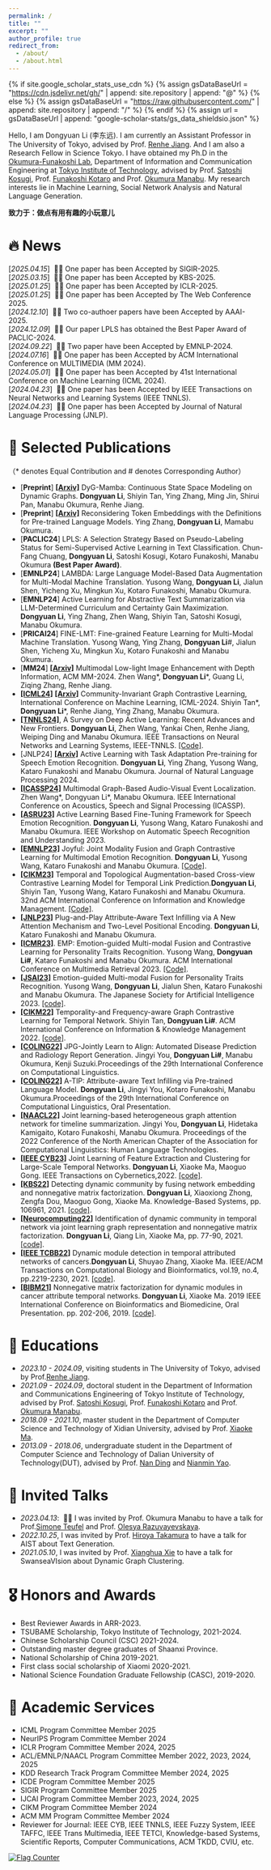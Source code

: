 ```yaml
---
permalink: /
title: ""
excerpt: ""
author_profile: true
redirect_from: 
  - /about/
  - /about.html
---
```


{% if site.google_scholar_stats_use_cdn %}
{% assign gsDataBaseUrl = "https://cdn.jsdelivr.net/gh/" | append: site.repository | append: "@" %}
{% else %}
{% assign gsDataBaseUrl = "https://raw.githubusercontent.com/" | append: site.repository | append: "/" %}
{% endif %}
{% assign url = gsDataBaseUrl | append: "google-scholar-stats/gs_data_shieldsio.json" %}

<span class='anchor' id='about-me'></span>


Hello, I am Dongyuan Li (李东远). I am currently an Assistant Professor in The University of Tokyo, advised by Prof. [Renhe Jiang](https://www.renhejiang.com/).
And I am also a Research Fellow in Science Tokyo. I have obtained my Ph.D in the [Okumura-Funakoshi Lab](https://lr-www.pi.titech.ac.jp/wp/), Department of Information and Communication Engineering at [Tokyo Institute of Technology](https://www.first.iir.titech.ac.jp/), advised by Prof. [Satoshi Kosugi](https://satoshi-kosugi.github.io/index.html), Prof. [Funakoshi Kotaro](http://lr-www.pi.titech.ac.jp/~funakoshi/public/en/) and Prof. [Okumura Manabu](http://www.lr.pi.titech.ac.jp/~oku/index-j.html). My research interests lie in Machine Learning, Social Network Analysis and Natural Language Generation. 

**致力于：做点有用有趣的小玩意儿**



# 🔥 News
[*2025.04.15*] &nbsp;🎉🎉 One paper has been Accepted by SIGIR-2025.\
[*2025.03.15*] &nbsp;🎉🎉 One paper has been Accepted by KBS-2025.\
[*2025.01.25*] &nbsp;🎉🎉 One paper has been Accepted by ICLR-2025.\
[*2025.01.25*] &nbsp;🎉🎉 One paper has been Accepted by The Web Conference 2025.\
[*2024.12.10*] &nbsp;🎉🎉 Two co-authoer papers have been Accepted by AAAI-2025.\
[*2024.12.09*] &nbsp;🎉🎉 Our paper LPLS has obtained the Best Paper Award of PACLIC-2024.\
[*2024.09.22*] &nbsp;🎉🎉 Two paper have been Accepted by EMNLP-2024.\
[*2024.07.16*] &nbsp;🎉🎉 One paper has been Accepted by ACM International Conference on MULTIMEDIA (MM 2024).\
[*2024.05.01*] &nbsp;🎉🎉 One paper has been Accepted by 41st International Conference on Machine Learning (ICML 2024).\
[*2024.04.23*] &nbsp;🎉🎉 One paper has been Accepted by IEEE Transactions on Neural Networks and Learning Systems (IEEE TNNLS).\
[*2024.04.23*] &nbsp;🎉🎉 One paper has been Accepted by Journal of Natural Language Processing (JNLP).
  
# 📝 Selected Publications
 （* denotes Equal Contribution and # denotes Corresponding Author）
- [**Preprint**] [**\[Arxiv\]**](https://arxiv.org/pdf/2408.06966) DyG-Mamba: Continuous State Space Modeling on Dynamic Graphs. **Dongyuan Li**, Shiyin Tan, Ying Zhang, Ming Jin, Shirui Pan, Manabu Okumura, Renhe Jiang.
- [**Preprint**] [**\[Arxiv\]**](https://arxiv.org/abs/2408.01308) Reconsidering Token Embeddings with the Definitions for Pre-trained Language Models. Ying Zhang, **Dongyuan Li**, Mamabu Okumura.
- [**PACLIC24**] LPLS: A Selection Strategy Based on Pseudo-Labeling Status for Semi-Supervised Active Learning in Text Classification. Chun-Fang Chuang, **Dongyuan Li**, Satoshi Kosugi, Kotaro Funakoshi, Manabu Okumura **(Best Paper Award)**.
- [**EMNLP24**] LAMBDA: Large Language Model-Based Data Augmentation for Multi-Modal Machine Translation. Yusong Wang, **Dongyuan Li**, Jialun Shen, Yicheng Xu, Mingkun Xu, Kotaro Funakoshi, Manabu Okumura.
- [**EMNLP24**] Active Learning for Abstractive Text Summarization via LLM-Determined Curriculum and Certainty Gain Maximization. **Dongyuan Li**, Ying Zhang, Zhen Wang, Shiyin Tan, Satoshi Kosugi, Manabu Okumura.
- [**PRICAI24**] FINE-LMT: Fine-grained Feature Learning for Multi-Modal Machine Translation. Yusong Wang, Ying Zhang, **Dongyuan Li**\#, Jialun Shen, Yicheng Xu, Mingkun Xu, Kotaro Funakoshi and Manabu Okumura.
- [**MM24**] [**\[Arxiv\]**](https://openreview.net/forum?id=Tsz6Kra6fX) Multimodal Low-light Image Enhancement with Depth Information, ACM MM-2024. Zhen Wang\*, **Dongyuan Li**\*, Guang Li, Ziqing Zhang, Renhe Jiang. 
- [**\[ICML24\]**](https://openreview.net/forum?id=dskLpg8WFb) [**\[Arxiv\]**](https://arxiv.org/abs/2405.01350) Community-Invariant Graph Contrastive Learning, International Conference on Machine Learning, ICML-2024. Shiyin Tan\*, **Dongyuan Li**\*, Renhe Jiang, Ying Zhang, Manabu Okumura. 
- [**\[TNNLS24\]**](https://arxiv.org/pdf/2405.00334),  A Survey on Deep Active Learning: Recent Advances and New Frontiers.   **Dongyuan Li**, Zhen Wang, Yankai Chen, Renhe Jiang, Weiping Ding and Manabu Okumura. IEEE Transactions on Neural Networks and Learning Systems, IEEE-TNNLS. [\[Code\]](https://github.com/Clearloveyuan/awesome-active-learning-New).
- [JNLP24] [**\[Arxiv\]**](https://scholar.google.com/citations?view_op=view_citation&hl=zh-CN&user=Pgo9ZZ0AAAAJ&sortby=pubdate&citation_for_view=Pgo9ZZ0AAAAJ:4TOpqqG69KYC) Active Learning with Task Adaptation Pre-training for Speech Emotion Recognition.   **Dongyuan Li**, Ying Zhang, Yusong Wang, Kataro Funakoshi and Manabu Okumura. Journal of Natural Language Processing 2024.
- [**\[ICASSP24\]**](https://ieeexplore.ieee.org/abstract/document/10448223)  Multimodal Graph-Based Audio-Visual Event Localization. Zhen Wang\*, Dongyuan Li\*, Manabu Okumura. IEEE International Conference on Acoustics, Speech and Signal Processing (ICASSP).
- [**\[ASRU23\]**](https://arxiv.org/pdf/2310.00283.pdf)  Active Learning Based Fine-Tuning Framework for Speech Emotion Recognition. **Dongyuan Li**, Yusong Wang, Kataro Funakoshi and Manabu Okumura. IEEE Workshop on Automatic Speech Recognition and Understanding 2023.
- [**\[EMNLP23\]**](https://aclanthology.org/2023.emnlp-main.996/) Joyful: Joint Modality Fusion and Graph Contrastive Learning for Multimodal Emotion Recognition. **Dongyuan Li**, Yusong Wang, Kataro Funakoshi and Manabu Okumura. [\[Code\]](https://github.com/wykstc/MERC-main).
- [**\[CIKM23\]**](https://dl.acm.org/doi/10.1145/3583780.3615231) Temporal and Topological Augmentation-based Cross-view Contrastive Learning Model for Temporal Link Prediction.**Dongyuan Li**, Shiyin Tan, Yusong Wang, Kataro Funakoshi and Manabu Okumura. 32nd ACM International Conference on Information and Knowledge Management. [\[Code\]](https://anonymous.4open.science/r/Melt-712F/README.md). 
- [**\[JNLP23\]**](https://www.jstage.jst.go.jp/article/jnlp/30/3/30_1011/_article/-char/ja) Plug-and-Play Attribute-Aware Text Infilling via A New Attention Mechanism and Two-Level Positional Encoding.   **Dongyuan Li**, Kataro Funakoshi and Manabu Okumura. 
- [**\[ICMR23\]**](https://dl.acm.org/doi/abs/10.1145/3591106.3592243). EMP: Emotion-guided Multi-modal Fusion and Contrastive Learning for Personality Traits Recognition.  Yusong Wang, **Dongyuan Li#**, Kataro Funakoshi and Manabu Okumura. ACM International Conference on Multimedia Retrieval 2023. [\[Code\]](https://github.com/wykstc/PSR).
- [**\[JSAI23\]**](https://www.jstage.jst.go.jp/article/pjsai/JSAI2023/0/JSAI2023_2U4IS2c03/_pdf/-char/ja) Emotion-guided Multi-modal Fusion for Personality Traits Recognition.   Yusong Wang, **Dongyuan Li**, Jialun Shen, Kataro Funakoshi and Manabu Okumura. The Japanese Society for Artificial Intelligence 2023. [\[code\]](https://github.com/wykstc/PSR).
- [**\[CIKM22\]**](https://dl.acm.org/doi/abs/10.1145/3511808.3557469) Temporality-and Frequency-aware Graph Contrastive Learning for Temporal Network.  Shiyin Tan, **Dongyuan Li#**. ACM International Conference on Information & Knowledge Management 2022. [\[code\]](https://anonymous.4open.science/r/TF-GCL-EF6C/README.md).
- [**\[COLING22\]**](https://aclanthology.org/2022.coling-1.523.pdf) JPG-Jointly Learn to Align: Automated Disease Prediction and Radiology Report Generation. Jingyi You, **Dongyuan Li#**, Manabu Okumura, Kenji Suzuki.Proceedings of the 29th International Conference on Computational Linguistics. 
- [**\[COLING22\]**](https://aclanthology.org/2022.coling-1.511.pdf) A-TIP: Attribute-aware Text Infilling via Pre-trained Language Model.  **Dongyuan Li**, Jingyi You, Kotaro Funakoshi, Manabu Okumura.Proceedings of the 29th International Conference on Computational Linguistics, Oral Presentation.
- [**\[NAACL22\]**](https://aclanthology.org/2022.naacl-main.301.pdf) Joint learning-based heterogeneous graph attention network for timeline summarization.  Jingyi You, **Dongyuan Li**, Hidetaka Kamigaito, Kotaro Funakoshi, Manabu Okumura. Proceedings of the 2022 Conference of the North American Chapter of the Association for Computational Linguistics: Human Language Technologies.
- [**\[IEEE CYB23\]**](https://drive.google.com/file/d/1lzP-F0yne9mbcvuwlQlp_mj1DO1XiuMZ/view) Joint Learning of Feature Extraction and Clustering for Large-Scale Temporal Networks.  **Dongyuan Li**, Xiaoke Ma, Maoguo Gong. IEEE Transactions on Cybernetics,2022. [\[code\]](https://github.com/Clearloveyuan/jLMDC).
- [**\[KBS22\]**](https://drive.google.com/file/d/1Z92yKCZnsfc1UBb4akXvkKDnIPfzcxH_/view) Detecting dynamic community by fusing network embedding and nonnegative matrix factorization.  **Dongyuan Li**, Xiaoxiong Zhong, Zengfa Dou, Maoguo Gong, Xiaoke Ma. Knowledge-Based Systems, pp. 106961, 2021. [\[code\]](https://github.com/Clearloveyuan/SMFBC/tree/main/Baselines/NE2NMF).
- [**\[Neurocomputing22\]**](https://drive.google.com/file/d/1bREsfCfUONdTRoZCVROKwaFu494AXw0H/view) Identification of dynamic community in temporal network via joint learning graph representation and nonnegative matrix factorization. **Dongyuan Li**, Qiang Lin, Xiaoke Ma, pp. 77-90, 2021.  [\[code\]](https://github.com/Clearloveyuan/jLDEC_demo). 
- [**\[IEEE TCBB22\]**](https://drive.google.com/file/d/1J_sbJZ0kuUoC9APiknQqn33IqCNCTbXm/view) Dynamic module detection in temporal attributed networks of cancers.**Dongyuan Li**, Shuyao Zhang, Xiaoke Ma. IEEE/ACM Transactions on Computational Biology and Bioinformatics, vol.19, no.4, pp.2219-2230, 2021. [\[code\]](https://github.com/Clearloveyuan/IEEE-BIBM-TCBB).
- [**\[BIBM21\]**](https://ieeexplore.ieee.org/abstract/document/8983045) Nonnegative matrix factorization for dynamic modules in cancer attribute temporal networks.  **Dongyuan Li**, Xiaoke Ma. 2019 IEEE International Conference on Bioinformatics and Biomedicine, Oral Presentation. pp. 202-206, 2019.  [\[code\]](https://github.com/Clearloveyuan/IEEE-BIBM-TCBB).
  

# 📖 Educations
- *2023.10 - 2024.09*, visiting students in The University of Tokyo, advised by Prof.[Renhe Jiang](https://www.renhejiang.com/).
- *2021.09 - 2024.09*, doctoral student in the Department of Information and Communications Engineering of Tokyo Institute of Technology, advised by Prof. [Satoshi Kosugi](https://satoshi-kosugi.github.io/index.html), Prof. [Funakoshi Kotaro](http://lr-www.pi.titech.ac.jp/~funakoshi/public/en/) and Prof. [Okumura Manabu](http://www.lr.pi.titech.ac.jp/~oku/index-j.html).
- *2018.09 - 2021.10*, master student in the Department of Computer Science and Technology of Xidian University, advised by Prof. [Xiaoke Ma](https://web.xidian.edu.cn/xkma/).
- *2013.09 - 2018.06*, undergraduate student in the Department of Computer Science and Technology of Dalian University of Technology(DUT), advised by Prof. [Nan Ding](http://faculty.dlut.edu.cn/2005011019/zh_CN/index.htm) and [Nianmin Yao](http://faculty.dlut.edu.cn/lucos/zh_CN/index.htm).


# 💬 Invited Talks
- *2023.04.13*: &nbsp;🎉🎉 I was invited by Prof. Okumura Manabu to have a talk for Prof.[Simone Teufel](https://www.cl.cam.ac.uk/~sht25/) and Prof. [Olesya Razuvayevskaya](https://www.cl.cam.ac.uk/~or264/). 
- *2022.10.25*, I was invited by Prof. [Hiroya Takamura](https://sites.google.com/view/hjtakamura/) to have a talk for AIST about Text Generation.
- *2021.05.10*, I was invited by Prof. [Xianghua Xie](http://csvision.swan.ac.uk/) to have a talk for SwanseaVIsion about Dynamic Graph Clustering.

# 🎖 Honors and Awards

- Best Reviewer Awards in ARR-2023. 
- TSUBAME Scholarship, Tokyo Institute of Technology, 2021-2024.
- Chinese Scholarship Council (CSC) 2021-2024.
- Outstanding master degree graduates of Shaanxi Province.
- National Scholarship of China 2019-2021.
- First class social scholarship of Xiaomi 2020-2021.
- National Science Foundation Graduate Fellowship (CASC), 2019-2020.

# 📄 Academic Services
- ICML Program Committee Member 2025
- NeurIPS Program Committee Member 2024
- ICLR Program Committee Member 2024, 2025
- ACL/EMNLP/NAACL Program Committee Member 2022, 2023, 2024, 2025
- KDD Research Track Program Committee Member 2024, 2025
- ICDE Program Committee Member 2025
- SIGIR Program Committee Member 2025
- IJCAI Program Committee Member 2023, 2024, 2025
- CIKM Program Committee Member 2024
- ACM MM Program Committee Member 2024
- Reviewer for Journal: IEEE CYB, IEEE TNNLS, IEEE Fuzzy System, IEEE TAFFC, IEEE Trans Multimedia, IEEE TETCI, Knowledge-based Systems, Scientific Reports, Computer Communications, ACM TKDD, CVIU, etc. 

<a href="https://info.flagcounter.com/csuE"><img src="https://s01.flagcounter.com/countxl/csuE/bg_FFFFFF/txt_000000/border_CCCCCC/columns_4/maxflags_12/viewers_0/labels_0/pageviews_1/flags_0/percent_0/" alt="Flag Counter" border="0"></a>
